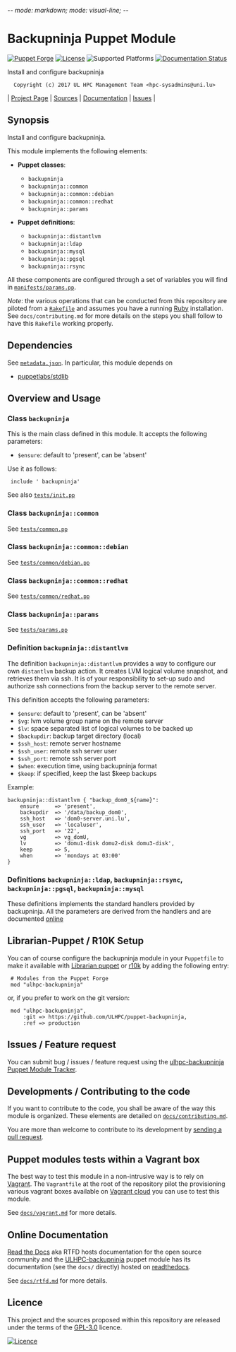 -*- mode: markdown; mode: visual-line;  -*-

# Backupninja Puppet Module 

[![Puppet Forge](http://img.shields.io/puppetforge/v/ULHPC/backupninja.svg)](https://forge.puppetlabs.com/ULHPC/backupninja)
[![License](http://img.shields.io/:license-GPL3.0-blue.svg)](LICENSE)
![Supported Platforms](http://img.shields.io/badge/platform-debian|centos-lightgrey.svg)
[![Documentation Status](https://readthedocs.org/projects/ulhpc-backupninja/badge/?version=latest)](https://readthedocs.org/projects/ulhpc-backupninja/?badge=latest)

Install and configure backupninja

      Copyright (c) 2017 UL HPC Management Team <hpc-sysadmins@uni.lu>
      

| [Project Page](https://github.com/ULHPC/puppet-backupninja) | [Sources](https://github.com/ULHPC/puppet-backupninja) | [Documentation](https://ulhpc-backupninja.readthedocs.org/en/latest/) | [Issues](https://github.com/ULHPC/puppet-backupninja/issues) |

## Synopsis

Install and configure backupninja.

This module implements the following elements: 

* __Puppet classes__:
    - `backupninja` 
    - `backupninja::common` 
    - `backupninja::common::debian` 
    - `backupninja::common::redhat` 
    - `backupninja::params` 

* __Puppet definitions__: 
    - `backupninja::distantlvm` 
    - `backupninja::ldap` 
    - `backupninja::mysql` 
    - `backupninja::pgsql` 
    - `backupninja::rsync` 

All these components are configured through a set of variables you will find in
[`manifests/params.pp`](manifests/params.pp). 

_Note_: the various operations that can be conducted from this repository are piloted from a [`Rakefile`](https://github.com/ruby/rake) and assumes you have a running [Ruby](https://www.ruby-lang.org/en/) installation.
See `docs/contributing.md` for more details on the steps you shall follow to have this `Rakefile` working properly. 

## Dependencies

See [`metadata.json`](metadata.json). In particular, this module depends on 

* [puppetlabs/stdlib](https://forge.puppetlabs.com/puppetlabs/stdlib)

## Overview and Usage

### Class `backupninja`

This is the main class defined in this module.
It accepts the following parameters: 

* `$ensure`: default to 'present', can be 'absent'

Use it as follows:

     include ' backupninja'

See also [`tests/init.pp`](tests/init.pp)

### Class `backupninja::common`

See [`tests/common.pp`](tests/common.pp)

### Class `backupninja::common::debian`

See [`tests/common/debian.pp`](tests/common/debian.pp)

### Class `backupninja::common::redhat`

See [`tests/common/redhat.pp`](tests/common/redhat.pp)

### Class `backupninja::params`

See [`tests/params.pp`](tests/params.pp)

### Definition `backupninja::distantlvm`

The definition `backupninja::distantlvm` provides a way to configure our own `distantlvm`
backup action. It creates LVM logical volume snapshot, and retrieves them via ssh. 
It is of your responsibility to set-up sudo and authorize ssh connections from 
the backup server to the remote server. 

This definition accepts the following parameters:

* `$ensure`: default to 'present', can be 'absent'
* `$vg`: lvm volume group name on the remote server
* `$lv`: space separated list of logical volumes to be backed up
* `$backupdir`: backup target directory (local)
* `$ssh_host`: remote server hostname
* `$ssh_user`: remote ssh server user
* `$ssh_port`: remote ssh server port
* `$when`: execution time, using backupninja format
* `$keep`: if specified, keep the last $keep backups

Example:


    backupninja::distantlvm { "backup_dom0_${name}":
        ensure     => 'present',
        backupdir  => '/data/backup_dom0',
        ssh_host   => 'dom0-server.uni.lu',
        ssh_user   => 'localuser',
        ssh_port   => '22',
        vg         => vg_domU,
        lv         => 'domu1-disk domu2-disk domu3-disk',
        keep       => 5,
        when       => 'mondays at 03:00'
    }


### Definitions `backupninja::ldap`, `backupninja::rsync`, `backupninja::pgsql`, `backupninja::mysql`

These definitions implements the standard handlers provided by backupninja.
All the parameters are derived from the handlers and are documented [online](https://labs.riseup.net/code/projects/backupninja)


## Librarian-Puppet / R10K Setup

You can of course configure the backupninja module in your `Puppetfile` to make it available with [Librarian puppet](http://librarian-puppet.com/) or
[r10k](https://github.com/adrienthebo/r10k) by adding the following entry:

     # Modules from the Puppet Forge
     mod "ulhpc-backupninja"

or, if you prefer to work on the git version: 

     mod "ulhpc-backupninja", 
         :git => https://github.com/ULHPC/puppet-backupninja,
         :ref => production 

## Issues / Feature request

You can submit bug / issues / feature request using the [ulhpc-backupninja Puppet Module Tracker](https://github.com/ULHPC/puppet-backupninja/issues). 

## Developments / Contributing to the code 

If you want to contribute to the code, you shall be aware of the way this module is organized. 
These elements are detailed on [`docs/contributing.md`](contributing/index.md).

You are more than welcome to contribute to its development by [sending a pull request](https://help.github.com/articles/using-pull-requests). 

## Puppet modules tests within a Vagrant box

The best way to test this module in a non-intrusive way is to rely on [Vagrant](http://www.vagrantup.com/).
The `Vagrantfile` at the root of the repository pilot the provisioning various vagrant boxes available on [Vagrant cloud](https://atlas.hashicorp.com/boxes/search?utf8=%E2%9C%93&sort=&provider=virtualbox&q=svarrette) you can use to test this module.

See [`docs/vagrant.md`](vagrant.md) for more details. 

## Online Documentation

[Read the Docs](https://readthedocs.org/) aka RTFD hosts documentation for the open source community and the [ULHPC-backupninja](https://github.com/ULHPC/puppet-backupninja) puppet module has its documentation (see the `docs/` directly) hosted on [readthedocs](http://ulhpc-backupninja.rtfd.org).

See [`docs/rtfd.md`](rtfd.md) for more details.

## Licence

This project and the sources proposed within this repository are released under the terms of the [GPL-3.0](LICENCE) licence.


[![Licence](https://www.gnu.org/graphics/gplv3-88x31.png)](LICENSE)
